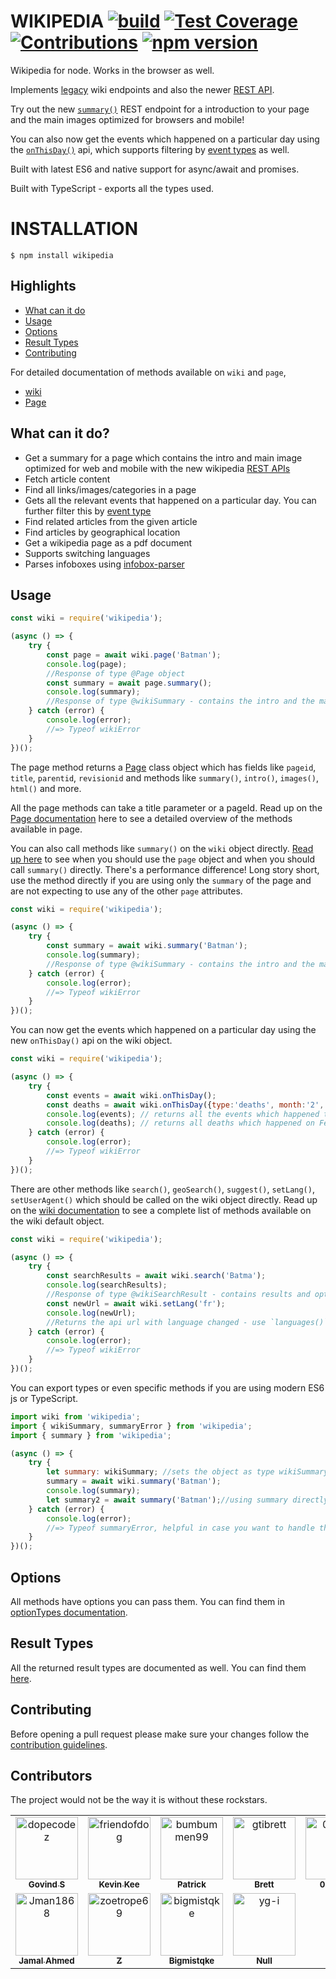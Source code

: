 # WIKIPEDIA [![build](https://github.com/dopecodez/Wikipedia/workflows/build/badge.svg)](https://github.com/dopecodez/Wikipedia/actions) [![Test Coverage](https://codecov.io/gh/dopecodez/Wikipedia/graph/badge.svg?token=MPOCB8O6N6)](https://codecov.io/gh/dopecodez/Wikipedia) [![Contributions](https://img.shields.io/badge/contributions-welcome-brightgreen.svg?style=flat)](https://github.com/dopecodez/Wikipedia/issues) [![npm version](https://badge.fury.io/js/wikipedia.svg)](https://badge.fury.io/js/wikipedia)

Wikipedia for node. Works in the browser as well.

Implements [legacy](https://www.mediawiki.org/wiki/API:Main_page) wiki endpoints and also the newer 
[REST API](https://en.wikipedia.org/api/rest_v1/#/).

Try out the new [`summary()`][9] REST endpoint for a introduction to your page and the main images optimized for browsers and mobile!

You can also now get the events which happened on a particular day using the [`onThisDay()`][8] api, which supports filtering by [event types][7] as well.

Built with latest ES6 and native support for async/await and promises.

Built with TypeScript - exports all the types used.

# INSTALLATION

```
$ npm install wikipedia
```

## Highlights

- [What can it do](#what-can-it-do)
- [Usage](#Usage)
- [Options](#Options)
- [Result Types](#result-types)
- [Contributing](#contributing)

For detailed documentation of methods available on `wiki` and `page`,
- [wiki][4]
- [Page][2]

## What can it do?

- Get a summary for a page which contains the intro and main image optimized for web and mobile with the new wikipedia [REST APIs](https://en.wikipedia.org/api/rest_v1/#/)
- Fetch article content
- Find all links/images/categories in a page
- Gets all the relevant events that happened on a particular day. You can further filter this by [event type][7]
- Find related articles from the given article
- Find articles by geographical location
- Get a wikipedia page as a pdf document
- Supports switching languages
- Parses infoboxes using [infobox-parser](https://github.com/dijs/infobox-parser)

## Usage

```js
const wiki = require('wikipedia');

(async () => {
	try {
		const page = await wiki.page('Batman');
		console.log(page);
		//Response of type @Page object
		const summary = await page.summary();
		console.log(summary);
		//Response of type @wikiSummary - contains the intro and the main image
	} catch (error) {
		console.log(error);
		//=> Typeof wikiError
	}
})();
```
The page method returns a [Page][2] class object which has fields like `pageid`, `title`, `parentid`, `revisionid` and methods like `summary()`, `intro()`, `images()`, `html()` and more.

All the page methods can take a title parameter or a pageId. Read up on the [Page documentation][2] here to see a detailed overview of the methods available in page.

You can also call methods like `summary()` on the `wiki` object directly. [Read up here][3] to see when you should use the `page` object and when you should call `summary()` directly. There's a performance difference! Long story short, use the method directly if you are using only the `summary` of the page and are not expecting to use any of the other `page` attributes.

```js
const wiki = require('wikipedia');

(async () => {
	try {
		const summary = await wiki.summary('Batman');
		console.log(summary);
		//Response of type @wikiSummary - contains the intro and the main image
	} catch (error) {
		console.log(error);
		//=> Typeof wikiError
	}
})();
```
You can now get the events which happened on a particular day using the new `onThisDay()` api on the wiki object.

```js
const wiki = require('wikipedia');

(async () => {
	try {
		const events = await wiki.onThisDay();
		const deaths = await wiki.onThisDay({type:'deaths', month:'2', day:'28'});
		console.log(events); // returns all the events which happened today
		console.log(deaths); // returns all deaths which happened on Feb 28
	} catch (error) {
		console.log(error);
		//=> Typeof wikiError
	}
})();
```

There are other methods like `search()`, `geoSearch()`, `suggest()`, `setLang()`, `setUserAgent()` which should be called on the wiki object directly. Read up on the [wiki documentation][4] to see a complete list of methods available on the wiki default object.

```js
const wiki = require('wikipedia');

(async () => {
	try {
		const searchResults = await wiki.search('Batma');
		console.log(searchResults);
		//Response of type @wikiSearchResult - contains results and optionally a suggestion
		const newUrl = await wiki.setLang('fr');
		console.log(newUrl);
		//Returns the api url with language changed - use `languages()` method to see a list of available langs
	} catch (error) {
		console.log(error);
		//=> Typeof wikiError
	}
})();
```

You can export types or even specific methods if you are using modern ES6 js or TypeScript.
```js
import wiki from 'wikipedia';
import { wikiSummary, summaryError } from 'wikipedia';
import { summary } from 'wikipedia';

(async () => {
	try {
        let summary: wikiSummary; //sets the object as type wikiSummary
		summary = await wiki.summary('Batman');
		console.log(summary);
        let summary2 = await summary('Batman');//using summary directly
	} catch (error) {
		console.log(error);
		//=> Typeof summaryError, helpful in case you want to handle this error separately
	}
})();
```

## Options

All methods have options you can pass them. You can find them in [optionTypes documentation][5].

## Result Types

All the returned result types are documented as well. You can find them [here][6].

## Contributing

Before opening a pull request please make sure your changes follow the [contribution guidelines][1].


## Contributors

The project would not be the way it is without these rockstars.

<!-- readme: contributors -start -->
<table>
	<tbody>
		<tr>
            <td align="center">
                <a href="https://github.com/dopecodez">
                    <img src="https://avatars.githubusercontent.com/u/34269105?v=4" width="100;" alt="dopecodez"/>
                    <br />
                    <sub><b>Govind S</b></sub>
                </a>
            </td>
            <td align="center">
                <a href="https://github.com/friendofdog">
                    <img src="https://avatars.githubusercontent.com/u/8337121?v=4" width="100;" alt="friendofdog"/>
                    <br />
                    <sub><b>Kevin Kee</b></sub>
                </a>
            </td>
            <td align="center">
                <a href="https://github.com/bumbummen99">
                    <img src="https://avatars.githubusercontent.com/u/4533331?v=4" width="100;" alt="bumbummen99"/>
                    <br />
                    <sub><b>Patrick</b></sub>
                </a>
            </td>
            <td align="center">
                <a href="https://github.com/gtibrett">
                    <img src="https://avatars.githubusercontent.com/u/47423?v=4" width="100;" alt="gtibrett"/>
                    <br />
                    <sub><b>Brett</b></sub>
                </a>
            </td>
            <td align="center">
                <a href="https://github.com/0xflotus">
                    <img src="https://avatars.githubusercontent.com/u/26602940?v=4" width="100;" alt="0xflotus"/>
                    <br />
                    <sub><b>0xflotus</b></sub>
                </a>
            </td>
            <td align="center">
                <a href="https://github.com/Greeshmareji">
                    <img src="https://avatars.githubusercontent.com/u/57181018?v=4" width="100;" alt="Greeshmareji"/>
                    <br />
                    <sub><b>Greeshma R</b></sub>
                </a>
            </td>
		</tr>
		<tr>
            <td align="center">
                <a href="https://github.com/Jman1868">
                    <img src="https://avatars.githubusercontent.com/u/43161576?v=4" width="100;" alt="Jman1868"/>
                    <br />
                    <sub><b>Jamal Ahmed</b></sub>
                </a>
            </td>
            <td align="center">
                <a href="https://github.com/zoetrope69">
                    <img src="https://avatars.githubusercontent.com/u/2591901?v=4" width="100;" alt="zoetrope69"/>
                    <br />
                    <sub><b>Z</b></sub>
                </a>
            </td>
            <td align="center">
                <a href="https://github.com/bigmistqke">
                    <img src="https://avatars.githubusercontent.com/u/10504064?v=4" width="100;" alt="bigmistqke"/>
                    <br />
                    <sub><b>Bigmistqke</b></sub>
                </a>
            </td>
            <td align="center">
                <a href="https://github.com/yg-i">
                    <img src="https://avatars.githubusercontent.com/u/148152939?v=4" width="100;" alt="yg-i"/>
                    <br />
                    <sub><b>Null</b></sub>
                </a>
            </td>
		</tr>
	<tbody>
</table>
<!-- readme: contributors -end -->

[1]: https://github.com/dopecodez/wikipedia/blob/master/CONTRIBUTING.md
[2]: https://github.com/dopecodez/wikipedia/blob/master/docs/PAGE.md
[3]: https://github.com/dopecodez/wikipedia/blob/master/docs/USAGE.md#when-to-use-page
[4]: https://github.com/dopecodez/wikipedia/blob/master/docs/wiki.md
[5]: https://github.com/dopecodez/wikipedia/blob/master/docs/optionTypes.md
[6]: https://github.com/dopecodez/wikipedia/blob/master/docs/resultTypes.md
[7]: https://github.com/dopecodez/wikipedia/blob/master/docs/optionTypes.md#eventOptions
[8]: https://github.com/dopecodez/wikipedia/blob/master/docs/wiki.md#onThisDay
[9]: https://github.com/dopecodez/wikipedia/blob/master/docs/PAGE.md#summary
